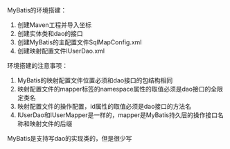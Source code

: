 MyBatis的环境搭建：
1. 创建Maven工程并导入坐标
2. 创建实体类和dao的接口
3. 创建MyBatis的主配置文件SqlMapConfig.xml
4. 创建映射配置文件IUserDao.xml

环境搭建的注意事项：
1. MyBatis的映射配置文件位置必须和dao接口的包结构相同
2. 映射配置文件的mapper标签的namespace属性的取值必须是dao接口的全限定类名
3. 映射配置文件的操作配置，id属性的取值必须是dao接口的方法名
4. IUserDao和IUserMapper是一样的，mapper是MyBatis持久层的操作接口名称和映射文件的后缀

MyBatis是支持写dao的实现类的，但是很少写